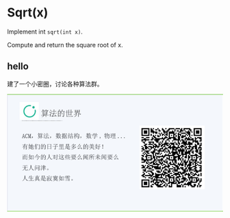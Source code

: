 # Sqrt(x)

Implement int `sqrt(int x)`.

Compute and return the square root of x.


## hello

建了一个小密圈，讨论各种算法群。  

![小密圈](/images/suanfa_xiaomiquan.jpg)

